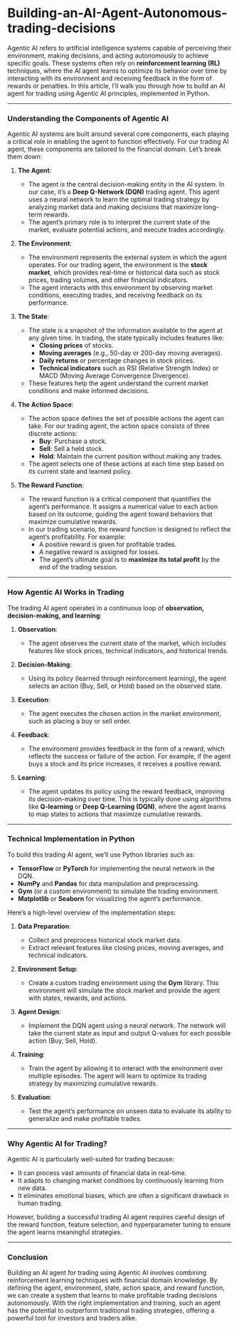 # Building-an-AI-Agent-Autonomous-trading-decisions
Agentic AI refers to artificial intelligence systems capable of perceiving their environment, making decisions, and acting autonomously to achieve specific goals. These systems often rely on **reinforcement learning (RL)** techniques, where the AI agent learns to optimize its behavior over time by interacting with its environment and receiving feedback in the form of rewards or penalties. In this article, I’ll walk you through how to build an AI agent for trading using Agentic AI principles, implemented in Python.

---

### **Understanding the Components of Agentic AI**

Agentic AI systems are built around several core components, each playing a critical role in enabling the agent to function effectively. For our trading AI agent, these components are tailored to the financial domain. Let’s break them down:

1. **The Agent**:
   - The agent is the central decision-making entity in the AI system. In our case, it’s a **Deep Q-Network (DQN)** trading agent. This agent uses a neural network to learn the optimal trading strategy by analyzing market data and making decisions that maximize long-term rewards.
   - The agent’s primary role is to interpret the current state of the market, evaluate potential actions, and execute trades accordingly.

2. **The Environment**:
   - The environment represents the external system in which the agent operates. For our trading agent, the environment is the **stock market**, which provides real-time or historical data such as stock prices, trading volumes, and other financial indicators.
   - The agent interacts with this environment by observing market conditions, executing trades, and receiving feedback on its performance.

3. **The State**:
   - The state is a snapshot of the information available to the agent at any given time. In trading, the state typically includes features like:
     - **Closing prices** of stocks.
     - **Moving averages** (e.g., 50-day or 200-day moving averages).
     - **Daily returns** or percentage changes in stock prices.
     - **Technical indicators** such as RSI (Relative Strength Index) or MACD (Moving Average Convergence Divergence).
   - These features help the agent understand the current market conditions and make informed decisions.

4. **The Action Space**:
   - The action space defines the set of possible actions the agent can take. For our trading agent, the action space consists of three discrete actions:
     - **Buy**: Purchase a stock.
     - **Sell**: Sell a held stock.
     - **Hold**: Maintain the current position without making any trades.
   - The agent selects one of these actions at each time step based on its current state and learned policy.

5. **The Reward Function**:
   - The reward function is a critical component that quantifies the agent’s performance. It assigns a numerical value to each action based on its outcome, guiding the agent toward behaviors that maximize cumulative rewards.
   - In our trading scenario, the reward function is designed to reflect the agent’s profitability. For example:
     - A positive reward is given for profitable trades.
     - A negative reward is assigned for losses.
     - The agent’s ultimate goal is to **maximize its total profit** by the end of the trading session.

---

### **How Agentic AI Works in Trading**

The trading AI agent operates in a continuous loop of **observation, decision-making, and learning**:

1. **Observation**:
   - The agent observes the current state of the market, which includes features like stock prices, technical indicators, and historical trends.

2. **Decision-Making**:
   - Using its policy (learned through reinforcement learning), the agent selects an action (Buy, Sell, or Hold) based on the observed state.

3. **Execution**:
   - The agent executes the chosen action in the market environment, such as placing a buy or sell order.

4. **Feedback**:
   - The environment provides feedback in the form of a reward, which reflects the success or failure of the action. For example, if the agent buys a stock and its price increases, it receives a positive reward.

5. **Learning**:
   - The agent updates its policy using the reward feedback, improving its decision-making over time. This is typically done using algorithms like **Q-learning** or **Deep Q-Learning (DQN)**, where the agent learns to map states to actions that maximize cumulative rewards.

---

### **Technical Implementation in Python**

To build this trading AI agent, we’ll use Python libraries such as:
- **TensorFlow** or **PyTorch** for implementing the neural network in the DQN.
- **NumPy** and **Pandas** for data manipulation and preprocessing.
- **Gym** (or a custom environment) to simulate the trading environment.
- **Matplotlib** or **Seaborn** for visualizing the agent’s performance.

Here’s a high-level overview of the implementation steps:

1. **Data Preparation**:
   - Collect and preprocess historical stock market data.
   - Extract relevant features like closing prices, moving averages, and technical indicators.

2. **Environment Setup**:
   - Create a custom trading environment using the **Gym** library. This environment will simulate the stock market and provide the agent with states, rewards, and actions.

3. **Agent Design**:
   - Implement the DQN agent using a neural network. The network will take the current state as input and output Q-values for each possible action (Buy, Sell, Hold).

4. **Training**:
   - Train the agent by allowing it to interact with the environment over multiple episodes. The agent will learn to optimize its trading strategy by maximizing cumulative rewards.

5. **Evaluation**:
   - Test the agent’s performance on unseen data to evaluate its ability to generalize and make profitable trades.

---

### **Why Agentic AI for Trading?**

Agentic AI is particularly well-suited for trading because:
- It can process vast amounts of financial data in real-time.
- It adapts to changing market conditions by continuously learning from new data.
- It eliminates emotional biases, which are often a significant drawback in human trading.

However, building a successful trading AI agent requires careful design of the reward function, feature selection, and hyperparameter tuning to ensure the agent learns meaningful strategies.

---

### **Conclusion**

Building an AI agent for trading using Agentic AI involves combining reinforcement learning techniques with financial domain knowledge. By defining the agent, environment, state, action space, and reward function, we can create a system that learns to make profitable trading decisions autonomously. With the right implementation and training, such an agent has the potential to outperform traditional trading strategies, offering a powerful tool for investors and traders alike.

